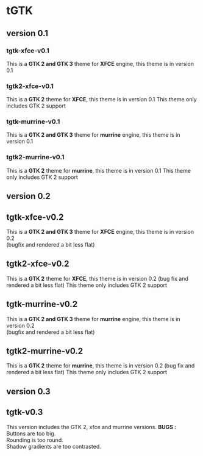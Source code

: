tGTK
====

version 0.1
------------

### tgtk-xfce-v0.1
This is a **GTK 2 and GTK 3** theme for **XFCE** engine, this theme is in version 0.1

### tgtk2-xfce-v0.1
This is a **GTK 2** theme for **XFCE**, this theme is in version 0.1
This theme only includes GTK 2 support

### tgtk-murrine-v0.1
This is a **GTK 2 and GTK 3** theme for **murrine** engine, this theme is in version 0.1

### tgtk2-murrine-v0.1
This is a **GTK 2** theme for **murrine**, this theme is in version 0.1
This theme only includes GTK 2 support

version 0.2
-----------

## tgtk-xfce-v0.2
This is a **GTK 2 and GTK 3** theme for **XFCE** engine, this theme is in version 0.2  
(bugfix and rendered a bit less flat)

## tgtk2-xfce-v0.2
This is a **GTK 2** theme for **XFCE**, this theme is in version 0.2
(bug fix and rendered a bit less flat)
This theme only includes GTK 2 support

## tgtk-murrine-v0.2
This is a **GTK 2 and GTK 3** theme for **murrine** engine, this theme is in version 0.2  
(bugfix and rendered a bit less flat)

## tgtk2-murrine-v0.2
This is a **GTK 2** theme for **murrine**, this theme is in version 0.2
(bug fix and rendered a bit less flat)
This theme only includes GTK 2 support

version 0.3
-----------

## tgtk-v0.3
This version includes the GTK 2, xfce and murrine versions.
**BUGS :**  
Buttons are too big.  
Rounding is too round.  
Shadow gradients are too contrasted.
